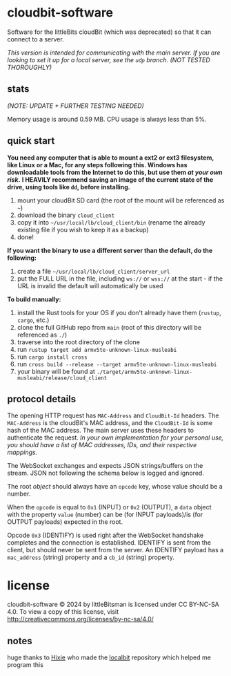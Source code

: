 # cloudbit-software
Software for the littleBits cloudBit (which was deprecated) so that it can connect to a server.

*This version is intended for communicating with the main server.*
*If you are looking to set it up for a local server, see the `udp` branch. (NOT TESTED THOROUGHLY)*

## stats
*(NOTE: UPDATE + FURTHER TESTING NEEDED)*

Memory usage is around 0.59 MB.
CPU usage is always less than 5%.

## quick start
**You need any computer that is able to mount a ext2 or ext3 filesystem, like Linux or a Mac, for any steps following this. Windows has downloadable tools from the Internet to do this, but use them *at your own risk*.**
**I HEAVILY recommend saving an image of the current state of the drive, using tools like `dd`, before installing.**
1. mount your cloudBit SD card (the root of the mount will be referenced as `~`)
2. download the binary `cloud_client`
3. copy it into `~/usr/local/lb/cloud_client/bin` (rename the already existing file if you wish to keep it as a backup)
4. done!

**If you want the binary to use a different server than the default, do the following:**
1. create a file `~/usr/local/lb/cloud_client/server_url`
2. put the FULL URL in the file, including `ws://` or `wss://` at the start - if the URL is invalid the default will automatically be used

**To build manually:**
1. install the Rust tools for your OS if you don't already have them (`rustup`, `cargo`, etc.)
2. clone the full GitHub repo from `main` (root of this directory will be referenced as `./`)
3. traverse into the root directory of the clone
4. run `rustup target add armv5te-unknown-linux-musleabi`
5. run `cargo install cross`
6. run `cross build --release --target armv5te-unknown-linux-musleabi`
7. your binary will be found at `./target/armv5te-unknown-linux-musleabi/release/cloud_client`

## protocol details
The opening HTTP request has `MAC-Address` and `CloudBit-Id` headers. The `MAC-Address` is the cloudBit's MAC address, and the `CloudBit-Id` is some hash of the MAC address. The main server uses these headers to authenticate the request. *In your own implementation for your personal use, you should have a list of MAC addresses, IDs, and their respective mappings.*

The WebSocket exchanges and expects JSON strings/buffers on the stream. JSON not following the schema below is logged and ignored.

The root *object* should always have an `opcode` key, whose value should be a number.

When the `opcode` is equal to `0x1` (INPUT) or `0x2` (OUTPUT), a `data` object with the property `value` (number) can be (for INPUT payloads)/is (for OUTPUT payloads) expected in the root.

Opcode `0x3` (IDENTIFY) is used right after the WebSocket handshake completes and the connection is established. IDENTIFY is sent from the client, but should never be sent from the server. An IDENTIFY payload has a `mac_address` (string) property and a `cb_id` (string) property.

# license
cloudbit-software © 2024 by littleBitsman is licensed under CC BY-NC-SA 4.0. To view a copy of this license, visit http://creativecommons.org/licenses/by-nc-sa/4.0/

## notes
huge thanks to [Hixie](http://github.com/Hixie) who made the [localbit](https://github.com/Hixie/localbit) repository which helped me program this
